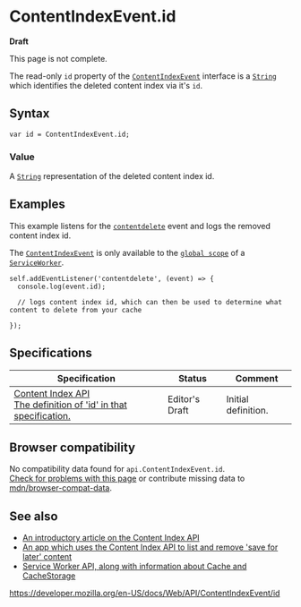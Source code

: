 # ContentIndexEvent.id

**Draft**

This page is not complete.

The read-only `id` property of the [`ContentIndexEvent`](../contentindexevent) interface is a [`String`](https://developer.mozilla.org/en-US/docs/Web/JavaScript/Reference/Global_Objects/String) which identifies the deleted content index via it's `id`.

## Syntax

    var id = ContentIndexEvent.id;

### Value

A [`String`](https://developer.mozilla.org/en-US/docs/Web/JavaScript/Reference/Global_Objects/String) representation of the deleted content index id.

## Examples

This example listens for the [`contentdelete`](../contentindexevent) event and logs the removed content index id.

The [`ContentIndexEvent`](../contentindexevent) is only available to the [`global scope`](../serviceworkerglobalscope) of a [`ServiceWorker`](../serviceworker).

    self.addEventListener('contentdelete', (event) => {
      console.log(event.id);

      // logs content index id, which can then be used to determine what content to delete from your cache

    });

## Specifications

<table><thead><tr class="header"><th>Specification</th><th>Status</th><th>Comment</th></tr></thead><tbody><tr class="odd"><td><a href="https://wicg.github.io/content-index/spec/#content-index-event">Content Index API<br />
<span class="small">The definition of 'id' in that specification.</span></a></td><td><span class="spec-ed">Editor's Draft</span></td><td>Initial definition.</td></tr></tbody></table>

## Browser compatibility

No compatibility data found for `api.ContentIndexEvent.id`.  
[Check for problems with this page](#on-github) or contribute missing data to [mdn/browser-compat-data](https://github.com/mdn/browser-compat-data).

## See also

- [An introductory article on the Content Index API](https://web.dev/content-indexing-api/)
- [An app which uses the Content Index API to list and remove 'save for later' content](https://contentindex.dev/)
- [Service Worker API, along with information about Cache and CacheStorage](../service_worker_api)

<a href="https://developer.mozilla.org/en-US/docs/Web/API/ContentIndexEvent/id" class="_attribution-link">https://developer.mozilla.org/en-US/docs/Web/API/ContentIndexEvent/id</a>
